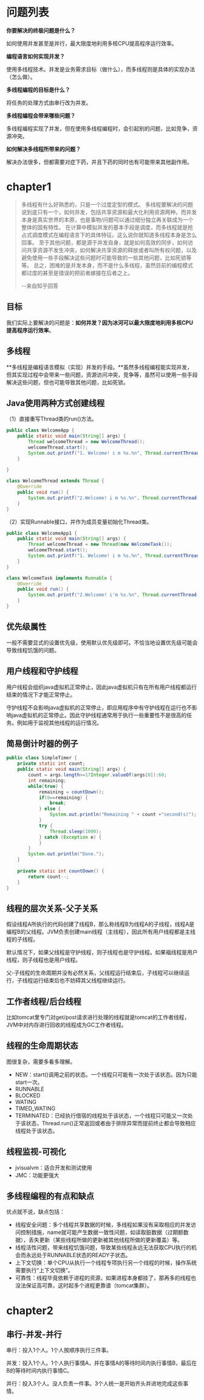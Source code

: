 # 问题列表

**你要解决的终极问题是什么？**

如何使用并发甚至是并行，最大限度地利用多核CPU提高程序运行效率。

**编程语言如何实现并发？**

使用多线程技术。并发是业务需求目标（做什么），而多线程则是具体的实现办法（怎么做）。

**多线程编程的目标是什么？**

将任务的处理方式由串行改为并发。

**多线程编程会带来哪些问题？**

多线程编程实现了并发，但在使用多线程编程时，会引起别的问题，比如竞争，资源冲突。

**如何解决多线程所带来的问题？**

解决办法很多，但都需要对症下药，并且下药的同时也有可能带来其他副作用。

# chapter1

> 多线程有什么好熟悉的，只是一个过度定型的模式。
> 多线程要解决的问题说到底只有一个，如何并发，包括共享资源和最大化利用资源两种。而并发本身是真实世界的本原，也是事物/问题可以通过细分独立再关联成为一个整体的固有特性。
> 在计算中模拟并发的基本手段是调度，而多线程就是抢占式调度模式在编程语言下的具体特征。这么说你就知道多线程本身是怎么回事。
> 至于其他问题，都是源于并发自身，就是如何高效的同步，如何访问共享资源不发生冲突，如何解决共享资源的释放或者叫所有权问题，以及避免使用一些手段解决这些问题时可能导致的一些其他问题，比如死锁等等。
> 总之，困难的是并发本身，而不是什么多线程，虽然目前的编程模式都过度的甚至是错误的把前者嫁接在后者之上。
>
> --来自知乎回答

## 目标

我们实际上要解决的问题是：**如何并发？因为冰河可以最大限度地利用多核CPU提高程序运行效率**。

## 多线程

**多线程是编程语言模拟（实现）并发的手段。**虽然多线程编程能实现并发，但其实现过程中会带来一些问题，资源访问冲突，竞争等，虽然可以使用一些手段解决这些问题，但也可能导致其他问题，比如死锁。

## Java使用两种方式创建线程

（1）直接重写Thread类的run()方法。

```java
public class WelcomeApp {
	public static void main(String[] args) {
		Thread welcomeThread = new WelcomeThread();
		welcomeThread.start();
		System.out.printf("1. Welcome! i m %s.%n", Thread.currentThread().getName());
	}
	
}

class WelcomeThread extends Thread {
	@Override
	public void run() {
		System.out.printf("2.Welcome! i m %s.%n", Thread.currentThread().getName());
	}
}
```

（2）实现Runnable接口，并作为成员变量初始化Thread类。

```java
public class WelcomeApp1 {
	public static void main(String[] args) {
		Thread welcomeThread = new Thread(new WelcomeTask());
		welcomeThread.start();
		System.out.printf("1. Welcome! i m %s.%n", Thread.currentThread().getName());
	}
}

class WelcomeTask implements Runnable {
	@Override
	public void run() {
		System.out.printf("2.Welcome! i'm %s.%n", Thread.currentThread().getName());
	}
}
```

## 优先级属性

一般不需要显式的设置优先级，使用默认优先级即可。不恰当地设置优先级可能会导致线程饥饿的问题。

## 用户线程和守护线程

用户线程会组织java虚拟机正常停止，因此java虚拟机只有在所有用户线程都运行结束的情况下才能正常停止。

守护线程不会影响java虚拟机的正常停止，即应用程序中有守护线程在运行也不影响java虚拟机的正常停止。因此守护线程通常用于执行一些重要性不是很高的任务。例如用于监视其他线程的运行情况。

## 简易倒计时器的例子

```java
public class SimpleTimer {
	private static int count;
	public static void main(String[] args) {
		count = args.length>=1?Integer.valueOf(args[0]):60;
		int remaining;
		while(true) {
			remaining = countDown();
			if(0==remaining) {
				break;
			} else {
				System.out.println("Remaining " + count +"second(s)");
			}
			try {
				Thread.sleep(1000);
			} catch (Exception e) {
			}
		}
		System.out.println("Done.");
	}
	
	private static int countDown() {
		return count--;
	}
}
```

## 线程的层次关系-父子关系

假设线程A所执行的代码创建了线程B，那么称线程B为线程A的子线程，线程A是编程B的父线程。JVM负责创建main线程（主线程），因此所有用户线程都是主线程的子线程。

默认情况下，如果父线程是守护线程，则子线程也是守护线程。如果福线程是用户线程，则子线程也是用户线程。

父-子线程的生命周期并没有必然关系，父线程运行结束后，子线程可以继续运行，子线程运行结束后也不妨碍其父线程继续运行。

## 工作者线程/后台线程

比如tomcat里专门对get/post请求进行处理的线程就是tomcat的工作者线程，JVM中对内存进行回收的线程成为GC工作者线程。

## 线程的生命周期状态

图很复杂，需要多看多理解。

* NEW：start()调用之前的状态。一个线程只可能有一次处于该状态。因为只能start一次。
* RUNNABLE
* BLOCKED
* WATING
* TIMED_WATING
* TERMINATED：已经执行借宿的线程处于该状态，一个线程只可能又一次处于该状态，Thread.run()正常返回或者由于排除异常而提前终止都会导致相应线程处于该状态。

## 线程监视-可视化

* jvisualvm：适合开发和测试使用
* JMC：功能更强大

## 多线程编程的有点和缺点

优点就不说，缺点包括：

* 线程安全问题：多个线程共享数据的时候，多线程如果没有采取相应的并发访问控制措施，name就可能产生数据一致性问题，如读取脏数据（过期额数据），丢失更新（某些线程所做的更新被其他线程所做的更新覆盖）等。
* 线程活性问题，带来线程饥饿问题，导致某些线程永远无法获取CPU执行的机会而永远处于RUNNABLE状态的READY子状态。
* 上下文切换：单个CPU从执行一个线程专项执行另一个线程的时候，操作系统需要执行“上下文切换”。
* 可靠性：线程毕竟依赖于进程的资源，如果进程本身都挂了，那再多的线程也没法保证高可靠，这时起多个进程更靠谱（tomcat集群）。

# chapter2

## 串行-并发-并行

串行：投入1个人。1个人按顺序执行三件事。

并发：投入1个人。1个人执行事情A，并在事情A的等待时间内执行事情B，最后在B的等待时间内执行事情C。

并行：投入3个人。没人负责一件事。3个人统一是开始齐头并进地完成这些事情。

